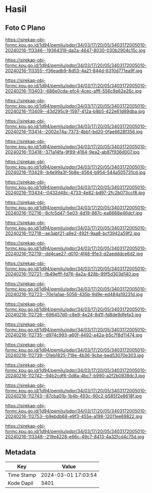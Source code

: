 # Hasil

## Foto C Plano

https://sirekap-obj-formc.kpu.go.id/1d94/pemilu/pdpr/34/03/17/20/05/3403172005010-20240216-113346--19364319-da2a-4647-8030-030b2904c15c.jpg

https://sirekap-obj-formc.kpu.go.id/1d94/pemilu/pdpr/34/03/17/20/05/3403172005010-20240216-113355--f36eadb9-8d53-4a21-844d-6310d771ea9f.jpg

https://sirekap-obj-formc.kpu.go.id/1d94/pemilu/pdpr/34/03/17/20/05/3403172005010-20240216-113403--686e0cda-efc4-4cec-afff-556c9e62e26c.jpg

https://sirekap-obj-formc.kpu.go.id/1d94/pemilu/pdpr/34/03/17/20/05/3403172005010-20240216-113409--43d295c9-1597-412a-b8b5-422e61d89dba.jpg

https://sirekap-obj-formc.kpu.go.id/1d94/pemilu/pdpr/34/03/17/20/05/3403172005010-20240216-113414--2002e74a-7373-4bb1-bd20-0fae6628f356.jpg

https://sirekap-obj-formc.kpu.go.id/1d94/pemilu/pdpr/34/03/17/20/05/3403172005010-20240216-113418--371a14fa-9f89-4164-9ea2-ab87f936d007.jpg

https://sirekap-obj-formc.kpu.go.id/1d94/pemilu/pdpr/34/03/17/20/05/3403172005010-20240216-113429--b4e99a3f-5b8e-4564-b954-544a505731cd.jpg

https://sirekap-obj-formc.kpu.go.id/1d94/pemilu/pdpr/34/03/17/20/05/3403172005010-20240216-113434--0432d48c-4733-4e82-bd97-2fc2b073ccf8.jpg

https://sirekap-obj-formc.kpu.go.id/1d94/pemilu/pdpr/34/03/17/20/05/3403172005010-20240216-112716--8cfc5d47-5e03-4d19-867c-ea6668e46dcf.jpg

https://sirekap-obj-formc.kpu.go.id/1d94/pemilu/pdpr/34/03/17/20/05/3403172005010-20240216-112718--ae3abf21-a9e2-492f-9aa8-bcf3942a59f2.jpg

https://sirekap-obj-formc.kpu.go.id/1d94/pemilu/pdpr/34/03/17/20/05/3403172005010-20240216-112719--dd4cae27-d010-4f48-91e3-d2aedddce6d2.jpg

https://sirekap-obj-formc.kpu.go.id/1d94/pemilu/pdpr/34/03/17/20/05/3403172005010-20240216-112721--fb49efff-fd76-4a2a-828b-99f5d303d140.jpg

https://sirekap-obj-formc.kpu.go.id/1d94/pemilu/pdpr/34/03/17/20/05/3403172005010-20240216-112723--70e1a1ae-5056-435b-9d9e-ed484a19231d.jpg

https://sirekap-obj-formc.kpu.go.id/1d94/pemilu/pdpr/34/03/17/20/05/3403172005010-20240216-112726--696457d0-c8e9-4e24-8d1f-fd8de9dfefa3.jpg

https://sirekap-obj-formc.kpu.go.id/1d94/pemilu/pdpr/34/03/17/20/05/3403172005010-20240216-112735--d974c993-a60f-4492-a42a-b5c7f8d11474.jpg

https://sirekap-obj-formc.kpu.go.id/1d94/pemilu/pdpr/34/03/17/20/05/3403172005010-20240216-112739--01eb1825-719e-4b36-9cbe-bed53070e303.jpg

https://sirekap-obj-formc.kpu.go.id/1d94/pemilu/pdpr/34/03/17/20/05/3403172005010-20240216-112742--94b2cdf6-0d8a-4bc7-b990-a2f2b0838dc3.jpg

https://sirekap-obj-formc.kpu.go.id/1d94/pemilu/pdpr/34/03/17/20/05/3403172005010-20240216-112743--87cba01b-1b4b-493c-90c2-b585f2e8618f.jpg

https://sirekap-obj-formc.kpu.go.id/1d94/pemilu/pdpr/34/03/17/20/05/3403172005010-20240216-112753--b9ebdb68-e9f3-455e-a198-12011ee69822.jpg

https://sirekap-obj-formc.kpu.go.id/1d94/pemilu/pdpr/34/03/17/20/05/3403172005010-20240216-113348--219e4228-e66c-49c7-8413-4a32fcd4c75d.jpg


## Metadata

| Key        | Value               |
| ---------- | ------------------- |
| Time Stamp | 2024-03-01 17:03:54 |
| Kode Dapil | 3401                |




